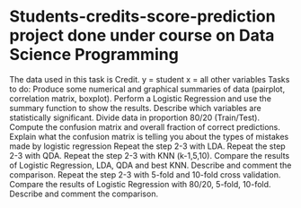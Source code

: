 # Students-credits-score-prediction project done under course on Data Science Programming 

The data used in this task is Credit.
y = student
x = all other variables
Tasks to do:
﻿﻿﻿Produce some numerical and graphical summaries of data (pairplot, correlation matrix, boxplot).
﻿﻿﻿Perform a Logistic Regression and use the summary function to show the results. Describe which variables are statistically significant. Divide data in proportion 80/20 (Train/Test).
﻿﻿﻿Compute the confusion matrix and overall fraction of correct predictions. Explain what the confusion matrix is telling you about the types of mistakes made by logistic regression
﻿﻿﻿Repeat the step 2-3 with LDA.
﻿﻿﻿Repeat the step 2-3 with QDA.
﻿﻿﻿Repeat the step 2-3 with KNN (k-1,5,10).
﻿﻿﻿Compare the results of Logistic Regression, LDA, QDA and best KNN. Describe and comment the comparison.
﻿﻿﻿Repeat the step 2-3 with 5-fold and 10-fold cross validation.
﻿﻿﻿Compare the results of Logistic Regression with 80/20, 5-fold, 10-fold. Describe and comment the comparison.
